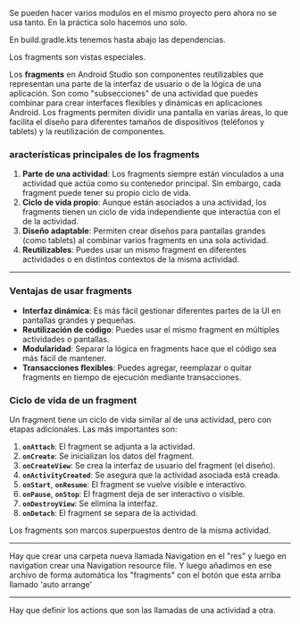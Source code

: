 

Se pueden hacer varios modulos en el mismo proyecto pero ahora no se usa tanto. En la práctica solo hacemos uno solo.

En build.gradle.kts tenemos hasta abajo las dependencias. 


Los fragments son vistas especiales. 

Los **fragments** en Android Studio son componentes reutilizables que representan una parte de la interfaz de usuario o de la lógica de una aplicación. Son como "subsecciones" de una actividad que puedes combinar para crear interfaces flexibles y dinámicas en aplicaciones Android. Los fragments permiten dividir una pantalla en varias áreas, lo que facilita el diseño para diferentes tamaños de dispositivos (teléfonos y tablets) y la reutilización de componentes.


### **aracterísticas principales de los fragments**

1. **Parte de una actividad**: Los fragments siempre están vinculados a una actividad que actúa como su contenedor principal. Sin embargo, cada fragment puede tener su propio ciclo de vida.
2. **Ciclo de vida propio**: Aunque están asociados a una actividad, los fragments tienen un ciclo de vida independiente que interactúa con el de la actividad.
3. **Diseño adaptable**: Permiten crear diseños para pantallas grandes (como tablets) al combinar varios fragments en una sola actividad.
4. **Reutilizables**: Puedes usar un mismo fragment en diferentes actividades o en distintos contextos de la misma actividad.

---

### **Ventajas de usar fragments**

- **Interfaz dinámica**: Es más fácil gestionar diferentes partes de la UI en pantallas grandes y pequeñas.
- **Reutilización de código**: Puedes usar el mismo fragment en múltiples actividades o pantallas.
- **Modularidad**: Separar la lógica en fragments hace que el código sea más fácil de mantener.
- **Transacciones flexibles**: Puedes agregar, reemplazar o quitar fragments en tiempo de ejecución mediante transacciones.


### **Ciclo de vida de un fragment**

Un fragment tiene un ciclo de vida similar al de una actividad, pero con etapas adicionales. Las más importantes son:

1. **`onAttach`**: El fragment se adjunta a la actividad.
2. **`onCreate`**: Se inicializan los datos del fragment.
3. **`onCreateView`**: Se crea la interfaz de usuario del fragment (el diseño).
4. **`onActivityCreated`**: Se asegura que la actividad asociada está creada.
5. **`onStart`**, **`onResume`**: El fragment se vuelve visible e interactivo.
6. **`onPause`**, **`onStop`**: El fragment deja de ser interactivo o visible.
7. **`onDestroyView`**: Se elimina la interfaz.
8. **`onDetach`**: El fragment se separa de la actividad.


Los fragments son marcos superpuestos dentro de la misma actividad.


---

Hay que crear una carpeta nueva llamada Navigation en el "res" y luego en navigation crear una Navigation resource file. 
Y luego añadimos en ese archivo de forma automática los "fragments" con el botón que esta arriba llamado 'auto arrange'

----


Hay que definir los actions que son las llamadas de una actividad a otra. 